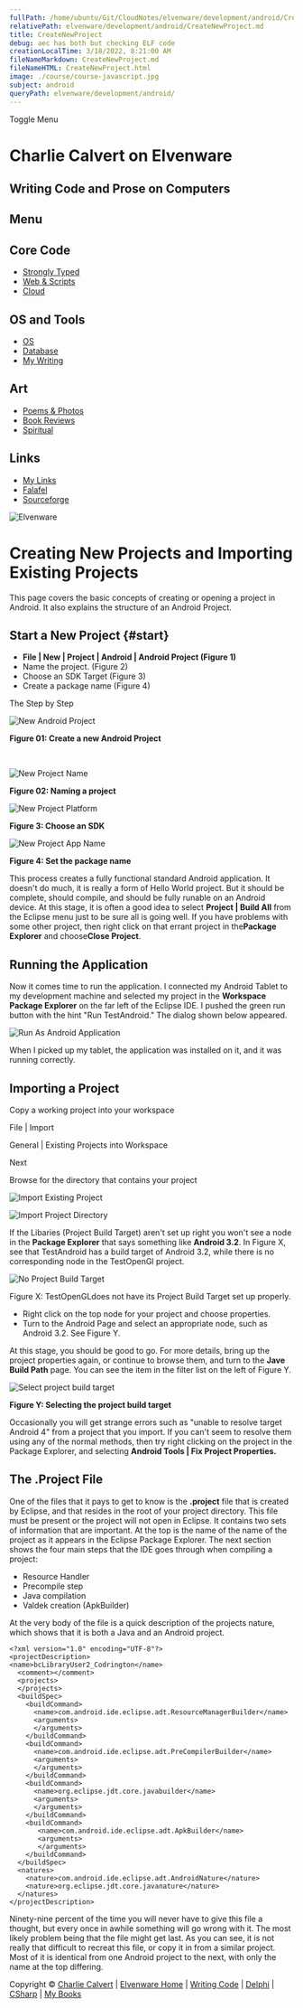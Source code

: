 ```yaml
---
fullPath: /home/ubuntu/Git/CloudNotes/elvenware/development/android/CreateNewProject.md
relativePath: elvenware/development/android/CreateNewProject.md
title: CreateNewProject
debug: aec has both but checking ELF code
creationLocalTime: 3/18/2022, 8:21:00 AM
fileNameMarkdown: CreateNewProject.md
fileNameHTML: CreateNewProject.html
image: ./course/course-javascript.jpg
subject: android
queryPath: elvenware/development/android/
---
```


<!-- toc -->
<!-- tocstop -->

Toggle Menu

Charlie Calvert on Elvenware
============================

Writing Code and Prose on Computers
-----------------------------------

Menu
----

Core Code
---------

-   [Strongly Typed](../index.html)
-   [Web & Scripts](../web/index.html)
-   [Cloud](../cloud/index.shtml)

OS and Tools
------------

-   [OS](../../os/index.html)
-   [Database](../database/index.html)
-   [My Writing](../../books/index.html)

Art
---

-   [Poems & Photos](../../Art/index.html)
-   [Book Reviews](../../books/reading/index.html)
-   [Spiritual](../../spirit/index.html)

Links
-----

-   [My Links](../../links.html)
-   [Falafel](http://www.falafel.com/)
-   [Sourceforge](http://sourceforge.net/projects/elvenware/)

![Elvenware](../../images/elvenwarelogo.png)

Creating New Projects and Importing Existing Projects
=====================================================

This page covers the basic concepts of creating or opening a project in
Android. It also explains the structure of an Android Project.

Start a New Project {#start}
-------------------

-   **File | New | Project | Android | Android Project (Figure 1)**
-   Name the project. (Figure 2)
-   Choose an SDK Target (Figure 3)
-   Create a package name (Figure 4)

The Step by Step

![New Android Project](images/NewProjectAndroid.png)

**Figure 01: Create a new Android Project**

 

![New Project Name](images/NewProjectName.png)

**Figure 02: Naming a project**

![New Project Platform](images/NewProjectPlatform.png)

**Figure 3: Choose an SDK**

![New Project App Name](images/NewAppName.png)

**Figure 4: Set the package name**

This process creates a fully functional standard Android application. It
doesn't do much, it is really a form of Hello World project. But it
should be complete, should compile, and should be fully runable on an
Android device. At this stage, it is often a good idea to select
**Project | Build All** from the Eclipse menu just to be sure all is
going well. If you have problems with some other project, then right
click on that errant project in the**Package Explorer** and
choose**Close Project**.

Running the Application
-----------------------

Now it comes time to run the application. I connected my Android Tablet
to my development machine and selected my project in the **Workspace
Package Explorer** on the far left of the Eclipse IDE. I pushed the
green run button with the hint "Run TestAndroid." The dialog shown below
appeared.

![Run As Android Application](images/AndroidRunAs.png)

When I picked up my tablet, the application was installed on it, and it
was running correctly.

Importing a Project
-------------------

Copy a working project into your workspace

File | Import

General | Existing Projects into Workspace

Next

Browse for the directory that contains your project

![Import Existing Project](images/ImportExistingProject.png)

![Import Project Directory](images/ImportProjectDirectory.png)

If the Libaries (Project Build Target) aren't set up right you won't see
a node in the **Package Explorer** that says something like **Android
3.2**. In Figure X, see that TestAndroid has a build target of Android
3.2, while there is no corresponding node in the TestOpenGl project.

![No Project Build Target](images/NoProjectBuildTarget.png)

Figure X: TestOpenGLdoes not have its Project Build Target set up
properly.

-   Right click on the top node for your project and choose properties.
-   Turn to the Android Page and select an appropriate node, such as
    Android 3.2. See Figure Y.

At this stage, you should be good to go. For more details, bring up the
project properties again, or continue to browse them, and turn to the
**Jave Build Path** page. You can see the item in the filter list on the
left of Figure Y.

![Select project build target](images/SelectProjectBuildTarget.png)

**Figure Y: Selecting the project build target**

Occasionally you will get strange errors such as "unable to resolve
target Android 4" from a project that you import. If you can't seem to
resolve them using any of the normal methods, then try right clicking on
the project in the Package Explorer, and selecting **Android Tools | Fix
Project Properties.**

**The .Project File**
---------------------

One of the files that it pays to get to know is the **.project** file
that is created by Eclipse, and that resides in the root of your project
directory. This file must be present or the project will not open in
Eclipse. It contains two sets of information that are important. At the
top is the name of the name of the project as it appears in the Eclipse
Package Explorer. The next section shows the four main steps that the
IDE goes through when compiling a project:

-   Resource Handler
-   Precompile step
-   Java compilation
-   Valdek creation (ApkBuilder)

At the very body of the file is a quick description of the projects
nature, which shows that it is both a Java and an Android project.

``` {.code}
<?xml version="1.0" encoding="UTF-8"?>
<projectDescription>
<name>bcLibraryUser2_Codrington</name>
  <comment></comment>
  <projects>
  </projects>
  <buildSpec>
    <buildCommand>
      <name>com.android.ide.eclipse.adt.ResourceManagerBuilder</name>
      <arguments>
      </arguments>
    </buildCommand>
    <buildCommand>
      <name>com.android.ide.eclipse.adt.PreCompilerBuilder</name>
      <arguments>
      </arguments>
    </buildCommand>
    <buildCommand>
      <name>org.eclipse.jdt.core.javabuilder</name>
      <arguments>
      </arguments>
    </buildCommand>
    <buildCommand>
       <name>com.android.ide.eclipse.adt.ApkBuilder</name>
       <arguments>
       </arguments>
    </buildCommand>
  </buildSpec>
  <natures>
    <nature>com.android.ide.eclipse.adt.AndroidNature</nature>
    <nature>org.eclipse.jdt.core.javanature</nature>
  </natures>
</projectDescription>
```

Ninety-nine percent of the time you will never have to give this file a
thought, but every once in awhile something will go wrong with it. The
most likely problem being that the file might get last. As you can see,
it is not really that difficult to recreat this file, or copy it in from
a similar project. Most of it is identical from one Android project to
the next, with only the name at the top differing.

Copyright © [Charlie Calvert](../../index.html) | [Elvenware
Home](../../index.html) | [Writing Code](../index.html) |
[Delphi](../delphi/index.html) | [CSharp](../csharp/index.html) | [My
Books](../../books/index.html)
